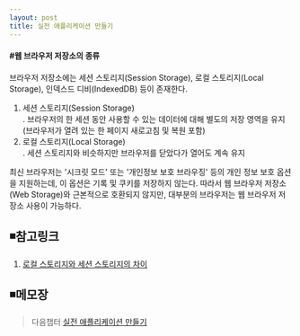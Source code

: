 ```yaml
---
layout: post
title: 실전 애플리케이션 만들기
---
```

#### #웹 브라우저 저장소의 종류
브라우저 저장소에는 세션 스토리지(Session Storage), 로컬 스토리지(Local Storage), 인덱스드 디비(IndexedDB) 등이 존재한다.

1. 세션 스토리지(Session Storage)   
. 브라우저의 한 세션 동안 사용할 수 있는 데이터에 대해 별도의 저장 영역을 유지(브라우저가 열려 있는 한 페이지 새로고침 및 복원 포함)  
2. 로컬 스토리지(Local Storage)  
. 세션 스토리지와 비슷하지만 브라우저를 닫았다가 열어도 계속 유지  

최신 브라우저는 '시크릿 모드' 또는 '개인정보 보호 브라우징' 등의 개인 정보 보호 옵션을 지원하는데, 이 옵션은 기록 및 쿠키를 저장하지 않는다. 따라서 웹 브라우저 저장소(Web Storage)와 근본적으로 호환되지 않지만, 대부분의 브라우저는 웹 브라우저 저장소 사용이 가능하다. 

## ◾참고링크  
1. [로컬 스토리지와 세션 스토리지의 차이](https://developer.mozilla.org/en-US/docs/Web/API/Web_Storage_API)   

## ◾메모장


> 다음챕터 [실전 애플리케이션 만들기](https://wisdompark.github.io/Vue-Js/)
